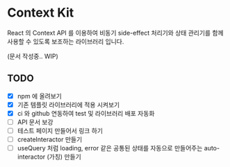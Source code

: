 # Context Kit

React 의 Context API 를 이용하여 비동기 side-effect 처리기와 상태 관리기를 함께 사용할 수 있도록 보조하는 라이브러리 입니다.

(문서 작성중.. WIP)

## TODO

- [x] npm 에 올려보기
- [x] 기존 템플릿 라이브러리에 적용 시켜보기
- [x] ci 와 github 연동하여 test 및 라이브러리 배포 자동화
- [ ] API 문서 보강
- [ ] 테스트 페이지 만들어서 링크 하기
- [ ] createInteractor 만들기
- [ ] useQuery 처럼 loading, error 같은 공통된 상태를 자동으로 만들어주는 auto-interactor (가칭) 만들기
